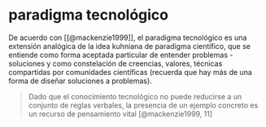 # paradigma tecnológico

De acuerdo con [[@mackenzie1999]], el paradigma tecnológico es una extensión analógica de la idea kuhniana de paradigma científico, que se entiende como  forma aceptada particular de entender problemas - soluciones y como constelación de creencias, valores, técnicas compartidas por comunidades científicas (recuerda que hay más de una forma de diseñar soluciones a problemas).

>Dado que el conocimiento tecnológico no puede reducirse a un conjunto de reglas verbales, la presencia de un ejemplo concreto es un recurso de pensamiento vital [@mackenzie1999, 11]